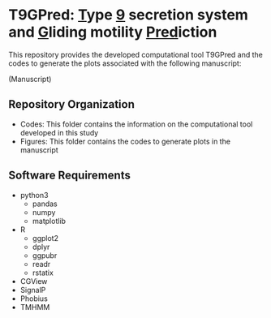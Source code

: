 # T9GPred: <ins>T</ins>ype <ins>9</ins> secretion system and <ins>G</ins>liding motility <ins>Pred</ins>iction

This repository provides the developed computational tool T9GPred and the codes to generate the plots associated with the following manuscript:

(Manuscript)

## Repository Organization
- Codes: This folder contains the information on the computational tool developed in this study
- Figures: This folder contains the codes to generate plots in the manuscript

## Software Requirements
- python3
	- pandas
	- numpy
	- matplotlib
- R
	- ggplot2
	- dplyr
	- ggpubr
	- readr
	- rstatix
- CGView
- SignalP
- Phobius
- TMHMM

